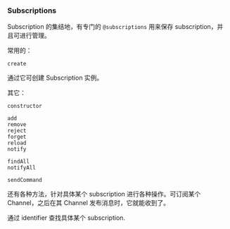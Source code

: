 ### Subscriptions

Subscription 的集结地，有专门的 `@subscriptions` 用来保存 subscription，并且可进行管理。

常用的：

```
create
```

通过它可创建 Subscription 实例。

其它：

```
constructor
```

```
add
remove
reject
forget
reload
notify

findAll
notifyAll

sendCommand
```

还有各种方法，针对具体某个 subscription 进行各种操作。可订阅某个 Channel，之后在其 Channel 发布消息时，它就能收到了。

通过 identifier 查找具体某个 subscription.

